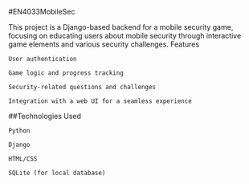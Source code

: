 #EN4033MobileSec

This project is a Django-based backend for a mobile security game, focusing on educating users about mobile security through interactive game elements and various security challenges.
Features

    User authentication

    Game logic and progress tracking

    Security-related questions and challenges

    Integration with a web UI for a seamless experience

##Technologies Used

    Python

    Django

    HTML/CSS

    SQLite (for local database)